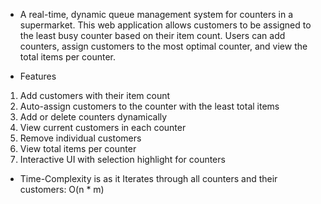 * A real-time, dynamic queue management system for counters in a supermarket. This web application allows customers to be assigned to the least busy counter based on their item count. Users can add counters, assign customers to the most optimal counter, and view the total items per counter.

* Features
1) Add customers with their item count
2) Auto-assign customers to the counter with the least total items
3) Add or delete counters dynamically
4) View current customers in each counter
5) Remove individual customers
6) View total items per counter
7) Interactive UI with selection highlight for counters

* Time-Complexity is as it Iterates through all counters and their customers: O(n * m)

